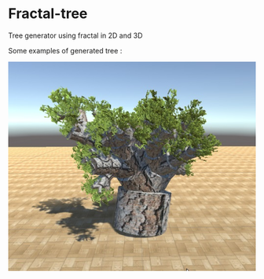 # Fractal-tree
Tree generator using fractal in 2D and 3D


Some examples of generated tree :

![alt tag](https://raw.githubusercontent.com/dtanguy/fractal-tree/master/img/2.jpg)
